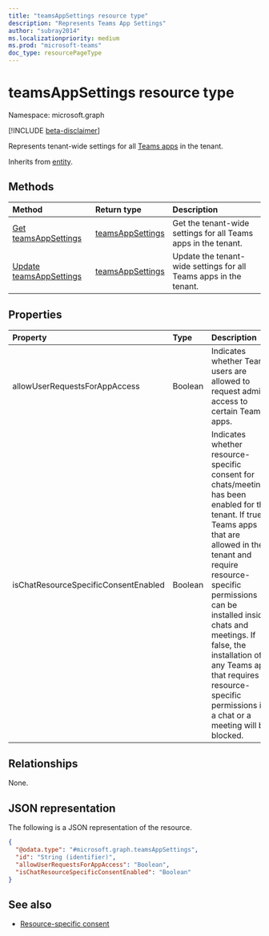 ```yaml
---
title: "teamsAppSettings resource type"
description: "Represents Teams App Settings"
author: "subray2014"
ms.localizationpriority: medium
ms.prod: "microsoft-teams"
doc_type: resourcePageType
---
```


# teamsAppSettings resource type

Namespace: microsoft.graph

[!INCLUDE [beta-disclaimer](../../includes/beta-disclaimer.md)]

Represents tenant-wide settings for all [Teams apps](teamsapp.md) in the tenant.

Inherits from [entity](../resources/entity.md).

## Methods
|Method|Return type|Description|
|:---|:---|:---|
|[Get teamsAppSettings](../api/teamsappsettings-get.md)|[teamsAppSettings](../resources/teamsappsettings.md)|Get the tenant-wide settings for all Teams apps in the tenant.|
|[Update teamsAppSettings](../api/teamsappsettings-update.md)|[teamsAppSettings](../resources/teamsappsettings.md)|Update the tenant-wide settings for all Teams apps in the tenant.|

## Properties
|Property|Type|Description|
|:---|:---|:---|
|allowUserRequestsForAppAccess|Boolean|Indicates whether Teams users are allowed to request admins access to certain Teams apps.|
|isChatResourceSpecificConsentEnabled|Boolean|Indicates whether resource-specific consent for chats/meetings has been enabled for the tenant. If true, Teams apps that are allowed in the tenant and require resource-specific permissions can be installed inside chats and meetings. If false, the installation of any Teams app that requires resource-specific permissions in a chat or a meeting will be blocked.|

## Relationships
None.

## JSON representation
The following is a JSON representation of the resource.
<!-- {
  "blockType": "resource",
  "keyProperty": "id",
  "@odata.type": "microsoft.graph.teamsAppSettings",
  "baseType": "microsoft.graph.entity",
  "openType": false
}
-->
``` json
{
  "@odata.type": "#microsoft.graph.teamsAppSettings",
  "id": "String (identifier)",
  "allowUserRequestsForAppAccess": "Boolean",
  "isChatResourceSpecificConsentEnabled": "Boolean"
}
```

## See also

- [Resource-specific consent](/microsoftteams/platform/graph-api/rsc/resource-specific-consent)